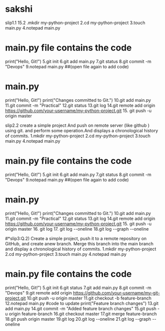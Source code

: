 # sakshi
slip1.1 15.2
.mkdir my-python-project
2.cd my-python-project
3.touch main.py
4.notepad main.py
# main.py file contains the code
print("Hello, Git!")
5.git init
6.git add main.py
7.git status
8.git commit -m "Devops"
9.notepad main.py
##(open file again to add code)
# main.py
print("Hello, Git!")
print("Changes committed to Git.")
10.git add main.py
11.git commit -m "Practical"
12.git status
13.git log
14.git remote add origin https://github.com/your-username/my-python-project.git
15. git push -u origin master


slip2.2 create a simple project And push on remote server (like github ) using git. and perform some operation.And displays a chronological history of commits.
1.mkdir my-python-project
2.cd my-python-project
3.touch main.py
4.notepad main.py
# main.py file contains the code
print("Hello, Git!")
5.git init
6.git add main.py
7.git status
8.git commit -m "Devops"
9.notepad main.py
##(open file again to add code)
# main.py
print("Hello, Git!")
print("Changes committed to Git.")
10.git add main.py
11.git commit -m "Practical"
12.git status
13.git log
14.git remote add origin https://github.com/your-username/my-python-project.git
15. git push -u origin master
16. git log
17. git log --oneline
18.git log --graph --oneline


#*slip3:Q.2) Create a simple project, push it to a remote repository on GitHub, and create anew branch. Merge this branch into the main branch and display a chronological history of commits. 
1.mkdir my-python-project
2.cd my-python-project
3.touch main.py
4.notepad main.py
# main.py file contains the code
print("Hello, Git!")
5.git init
6.git status
7.git add main.py
8.git commit -m "Devops"
9.git remote add origin https://github.com/your-username/my-git-project.git
10.git push -u origin master
11.git checkout -b feature-branch
12.notepad main.py
#code to update
print("Feature branch changes")
13.git add main.py
14.git commit -m "Added feature branch changes"
15.git push -u origin feature-branch
16.git checkout master
17.git merge feature-branch
18.git push origin master
19.git log
20.git log --oneline
21.git log --graph --oneline


